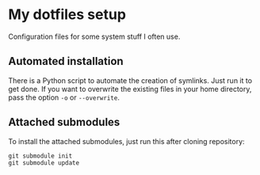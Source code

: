 My dotfiles setup
=================

Configuration files for some system stuff I often use.


Automated installation
----------------------
There is a Python script to automate the creation of symlinks. Just run it to
get done. If you want to overwrite the existing files in your home directory,
pass the option `-o` or `--overwrite`.

Attached submodules
-------------------

To install the attached submodules, just run this after cloning repository:

    git submodule init
    git submodule update

